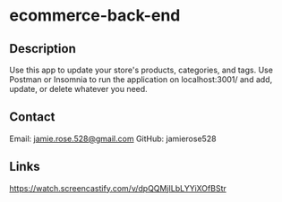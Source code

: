 # ecommerce-back-end

## Description

Use this app to update your store's products, categories, and tags. Use Postman or Insomnia to run the application on localhost:3001/ and add, update, or delete whatever you need.

## Contact

Email: jamie.rose.528@gmail.com
GitHub: jamierose528

## Links

https://watch.screencastify.com/v/dpQQMjILbLYYiXOfBStr
